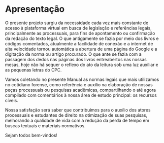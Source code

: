 # Apresentação

O presente projeto surgiu da necessidade cada vez mais constante de acesso à plataforma virtual em busca de legislação e referências legais, principalmente as processuais, para fins de apontamento ou confirmação da redação do texto legal. O que antigamente se fazia por meio dos livros e códigos comentados, atualmente a facilidade de conexão e a internet de alta velocidade tornou automática a abertura de uma página do Google e a digitação da norma ou artigo procurado. O que ante se fazia com a passagem dos dedos nas páginas dos livros entreabertos nas nossas mesas, hoje não há sequer o reflexo do ato da leitura sob uma luz auxiliar e as pequenas letras do CPC.

Vamos coletando no presente Manual as normas legais que mais utilizamos no cotidiano forense, como referência e auxílio na elaboração de nossas peças processuais ou pesquisas acadêmicas, compartilhando o até agora compilado com comentários à nossa área de estudo principal: os recursos cíveis.

Nossa satisfação será saber que contribuímos para o auxílio dos atores processuais e estudantes de direito na otimização de suas pesquisas, melhorando a qualidade de vida com a redução da perda de tempo em buscas textuais e materiais normativos.

Sejam todos bem-vindos!
